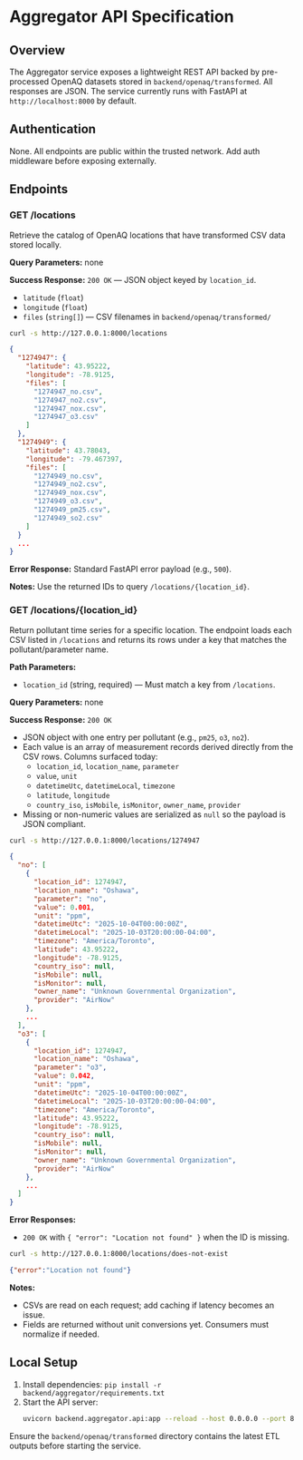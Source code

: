 # Aggregator API Specification

## Overview
The Aggregator service exposes a lightweight REST API backed by pre-processed OpenAQ datasets stored in `backend/openaq/transformed`. All responses are JSON. The service currently runs with FastAPI at `http://localhost:8000` by default.

## Authentication
None. All endpoints are public within the trusted network. Add auth middleware before exposing externally.

## Endpoints

### GET /locations
Retrieve the catalog of OpenAQ locations that have transformed CSV data stored locally.

**Query Parameters:** none

**Success Response:** `200 OK` — JSON object keyed by `location_id`.
- `latitude` (`float`)
- `longitude` (`float`)
- `files` (`string[]`) — CSV filenames in `backend/openaq/transformed/`

```bash
curl -s http://127.0.0.1:8000/locations
```
```json
{
  "1274947": {
    "latitude": 43.95222,
    "longitude": -78.9125,
    "files": [
      "1274947_no.csv",
      "1274947_no2.csv",
      "1274947_nox.csv",
      "1274947_o3.csv"
    ]
  },
  "1274949": {
    "latitude": 43.78043,
    "longitude": -79.467397,
    "files": [
      "1274949_no.csv",
      "1274949_no2.csv",
      "1274949_nox.csv",
      "1274949_o3.csv",
      "1274949_pm25.csv",
      "1274949_so2.csv"
    ]
  }
  ...
}
```

**Error Response:** Standard FastAPI error payload (e.g., `500`).

**Notes:** Use the returned IDs to query `/locations/{location_id}`.

### GET /locations/{location_id}
Return pollutant time series for a specific location. The endpoint loads each CSV listed in `/locations` and returns its rows under a key that matches the pollutant/parameter name.

**Path Parameters:**
- `location_id` (string, required) — Must match a key from `/locations`.

**Query Parameters:** none

**Success Response:** `200 OK`
- JSON object with one entry per pollutant (e.g., `pm25`, `o3`, `no2`).
- Each value is an array of measurement records derived directly from the CSV rows. Columns surfaced today:
  - `location_id`, `location_name`, `parameter`
  - `value`, `unit`
  - `datetimeUtc`, `datetimeLocal`, `timezone`
  - `latitude`, `longitude`
  - `country_iso`, `isMobile`, `isMonitor`, `owner_name`, `provider`
- Missing or non-numeric values are serialized as `null` so the payload is JSON compliant.

```bash
curl -s http://127.0.0.1:8000/locations/1274947
```
```json
{
  "no": [
    {
      "location_id": 1274947,
      "location_name": "Oshawa",
      "parameter": "no",
      "value": 0.001,
      "unit": "ppm",
      "datetimeUtc": "2025-10-04T00:00:00Z",
      "datetimeLocal": "2025-10-03T20:00:00-04:00",
      "timezone": "America/Toronto",
      "latitude": 43.95222,
      "longitude": -78.9125,
      "country_iso": null,
      "isMobile": null,
      "isMonitor": null,
      "owner_name": "Unknown Governmental Organization",
      "provider": "AirNow"
    },
    ...
  ],
  "o3": [
    {
      "location_id": 1274947,
      "location_name": "Oshawa",
      "parameter": "o3",
      "value": 0.042,
      "unit": "ppm",
      "datetimeUtc": "2025-10-04T00:00:00Z",
      "datetimeLocal": "2025-10-03T20:00:00-04:00",
      "timezone": "America/Toronto",
      "latitude": 43.95222,
      "longitude": -78.9125,
      "country_iso": null,
      "isMobile": null,
      "isMonitor": null,
      "owner_name": "Unknown Governmental Organization",
      "provider": "AirNow"
    },
    ...
  ]
}
```

**Error Responses:**
- `200 OK` with `{ "error": "Location not found" }` when the ID is missing.

```bash
curl -s http://127.0.0.1:8000/locations/does-not-exist
```
```json
{"error":"Location not found"}
```

**Notes:**
- CSVs are read on each request; add caching if latency becomes an issue.
- Fields are returned without unit conversions yet. Consumers must normalize if needed.

## Local Setup
1. Install dependencies: `pip install -r backend/aggregator/requirements.txt`
2. Start the API server:
   ```bash
   uvicorn backend.aggregator.api:app --reload --host 0.0.0.0 --port 8000
   ```

Ensure the `backend/openaq/transformed` directory contains the latest ETL outputs before starting the service.
